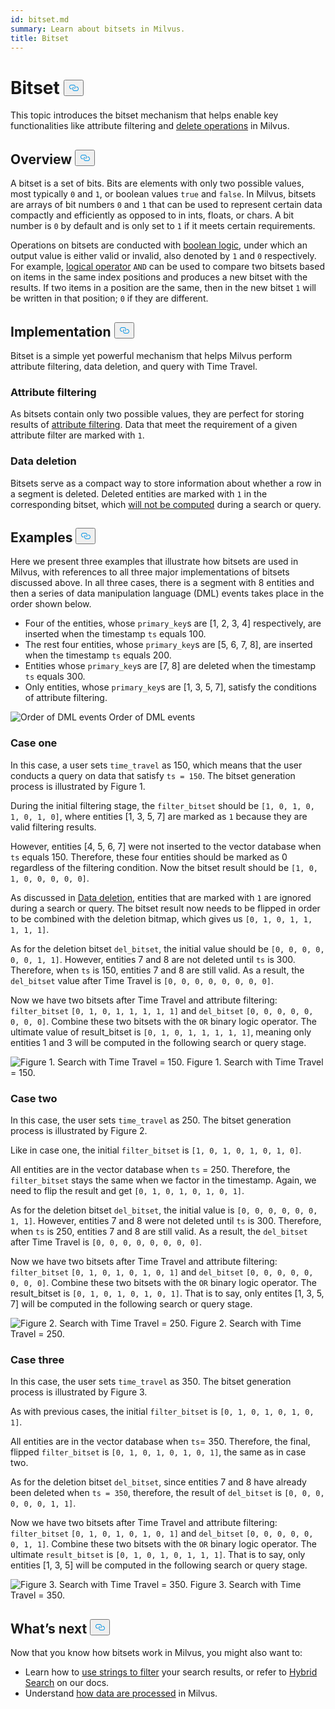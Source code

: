 ```yaml
---
id: bitset.md
summary: Learn about bitsets in Milvus.
title: Bitset
---
```


<h1 id="Bitset" class="common-anchor-header">Bitset
    <button data-href="#Bitset" class="anchor-icon">
      <svg
        aria-hidden="true"
        focusable="false"
        height="20"
        version="1.1"
        viewBox="0 0 16 16"
        width="16"
      >
        <path
          fill="#0092E4"
          fill-rule="evenodd"
          d="M4 9h1v1H4c-1.5 0-3-1.69-3-3.5S2.55 3 4 3h4c1.45 0 3 1.69 3 3.5 0 1.41-.91 2.72-2 3.25V8.59c.58-.45 1-1.27 1-2.09C10 5.22 8.98 4 8 4H4c-.98 0-2 1.22-2 2.5S3 9 4 9zm9-3h-1v1h1c1 0 2 1.22 2 2.5S13.98 12 13 12H9c-.98 0-2-1.22-2-2.5 0-.83.42-1.64 1-2.09V6.25c-1.09.53-2 1.84-2 3.25C6 11.31 7.55 13 9 13h4c1.45 0 3-1.69 3-3.5S14.5 6 13 6z"
        ></path>
      </svg>
    </button></h1><p>This topic introduces the bitset mechanism that helps enable key functionalities like attribute filtering and <a href="https://milvus.io/blog/2022-02-07-how-milvus-deletes-streaming-data-in-distributed-cluster.md">delete operations</a> in Milvus.</p>
<h2 id="Overview" class="common-anchor-header">Overview
    <button data-href="#Overview" class="anchor-icon">
      <svg
        aria-hidden="true"
        focusable="false"
        height="20"
        version="1.1"
        viewBox="0 0 16 16"
        width="16"
      >
        <path
          fill="#0092E4"
          fill-rule="evenodd"
          d="M4 9h1v1H4c-1.5 0-3-1.69-3-3.5S2.55 3 4 3h4c1.45 0 3 1.69 3 3.5 0 1.41-.91 2.72-2 3.25V8.59c.58-.45 1-1.27 1-2.09C10 5.22 8.98 4 8 4H4c-.98 0-2 1.22-2 2.5S3 9 4 9zm9-3h-1v1h1c1 0 2 1.22 2 2.5S13.98 12 13 12H9c-.98 0-2-1.22-2-2.5 0-.83.42-1.64 1-2.09V6.25c-1.09.53-2 1.84-2 3.25C6 11.31 7.55 13 9 13h4c1.45 0 3-1.69 3-3.5S14.5 6 13 6z"
        ></path>
      </svg>
    </button></h2><p>A bitset is a set of bits. Bits are elements with only two possible values, most typically <code>0</code> and <code>1</code>, or boolean values <code>true</code> and <code>false</code>. In Milvus, bitsets are arrays of bit numbers <code>0</code> and <code>1</code> that can be used to represent certain data compactly and efficiently as opposed to in ints, floats, or chars. A bit number is <code>0</code> by default and is only set to <code>1</code> if it meets certain requirements.</p>
<p>Operations on bitsets are conducted with <a href="/docs/boolean.md">boolean logic</a>, under which an output value is either valid or invalid, also denoted by <code>1</code> and <code>0</code> respectively. For example, <a href="https://milvus.io/docs/v2.1.x/boolean.md#Logical-operators">logical operator</a> <code>AND</code> can be used to compare two bitsets based on items in the same index positions and produces a new bitset with the results. If two items in a position are the same, then in the new bitset <code>1</code> will be written in that position; <code>0</code> if they are different.</p>
<h2 id="Implementation" class="common-anchor-header">Implementation
    <button data-href="#Implementation" class="anchor-icon">
      <svg
        aria-hidden="true"
        focusable="false"
        height="20"
        version="1.1"
        viewBox="0 0 16 16"
        width="16"
      >
        <path
          fill="#0092E4"
          fill-rule="evenodd"
          d="M4 9h1v1H4c-1.5 0-3-1.69-3-3.5S2.55 3 4 3h4c1.45 0 3 1.69 3 3.5 0 1.41-.91 2.72-2 3.25V8.59c.58-.45 1-1.27 1-2.09C10 5.22 8.98 4 8 4H4c-.98 0-2 1.22-2 2.5S3 9 4 9zm9-3h-1v1h1c1 0 2 1.22 2 2.5S13.98 12 13 12H9c-.98 0-2-1.22-2-2.5 0-.83.42-1.64 1-2.09V6.25c-1.09.53-2 1.84-2 3.25C6 11.31 7.55 13 9 13h4c1.45 0 3-1.69 3-3.5S14.5 6 13 6z"
        ></path>
      </svg>
    </button></h2><p>Bitset is a simple yet powerful mechanism that helps Milvus perform attribute filtering, data deletion, and query with Time Travel.</p>
<h3 id="Attribute-filtering" class="common-anchor-header">Attribute filtering</h3><p>As bitsets contain only two possible values, they are perfect for storing results of <a href="https://milvus.io/docs/v2.1.x/hybridsearch.md">attribute filtering</a>. Data that meet the requirement of a given attribute filter are marked with <code>1</code>.</p>
<h3 id="Data-deletion" class="common-anchor-header">Data deletion</h3><p>Bitsets serve as a compact way to store information about whether a row in a segment is deleted. Deleted entities are marked with <code>1</code> in the corresponding bitset, which <a href="https://milvus.io/blog/deleting-data-in-milvus.md">will not be computed</a> during a search or query.</p>
<h2 id="Examples" class="common-anchor-header">Examples
    <button data-href="#Examples" class="anchor-icon">
      <svg
        aria-hidden="true"
        focusable="false"
        height="20"
        version="1.1"
        viewBox="0 0 16 16"
        width="16"
      >
        <path
          fill="#0092E4"
          fill-rule="evenodd"
          d="M4 9h1v1H4c-1.5 0-3-1.69-3-3.5S2.55 3 4 3h4c1.45 0 3 1.69 3 3.5 0 1.41-.91 2.72-2 3.25V8.59c.58-.45 1-1.27 1-2.09C10 5.22 8.98 4 8 4H4c-.98 0-2 1.22-2 2.5S3 9 4 9zm9-3h-1v1h1c1 0 2 1.22 2 2.5S13.98 12 13 12H9c-.98 0-2-1.22-2-2.5 0-.83.42-1.64 1-2.09V6.25c-1.09.53-2 1.84-2 3.25C6 11.31 7.55 13 9 13h4c1.45 0 3-1.69 3-3.5S14.5 6 13 6z"
        ></path>
      </svg>
    </button></h2><p>Here we present three examples that illustrate how bitsets are used in Milvus, with references to all three major implementations of bitsets discussed above. In all three cases, there is a segment with 8 entities and then a series of data manipulation language (DML) events takes place in the order shown below.</p>
<ul>
<li>Four of the entities, whose <code>primary_key</code>s are [1, 2, 3, 4] respectively, are inserted when the timestamp <code>ts</code> equals 100.</li>
<li>The rest four entities, whose <code>primary_key</code>s are [5, 6, 7, 8], are inserted when the timestamp <code>ts</code> equals 200.</li>
<li>Entities whose <code>primary_key</code>s are [7, 8] are deleted when the timestamp <code>ts</code> equals 300.</li>
<li>Only entities, whose <code>primary_key</code>s are [1, 3, 5, 7], satisfy the conditions of attribute filtering.</li>
</ul>
<p>
  <span class="img-wrapper">
    <img src="/docs/v2.4.x/assets/bitset_0.svg" alt="Order of DML events" class="doc-image" id="order-of-dml-events" />
    <span>Order of DML events</span>
  </span>
</p>
<h3 id="Case-one" class="common-anchor-header">Case one</h3><p>In this case, a user sets <code>time_travel</code> as 150, which means that the user conducts a query on data that satisfy <code>ts = 150</code>. The bitset generation process is illustrated by Figure 1.</p>
<p>During the initial filtering stage, the <code>filter_bitset</code> should be <code>[1, 0, 1, 0, 1, 0, 1, 0]</code>, where entities [1, 3, 5, 7] are marked as <code>1</code> because they are valid filtering results.</p>
<p>However, entities [4, 5, 6, 7] were not inserted to the vector database when <code>ts</code> equals 150. Therefore, these four entities should be marked as 0 regardless of the filtering condition. Now the bitset result should be <code>[1, 0, 1, 0, 0, 0, 0, 0]</code>.</p>
<p>As discussed in <a href="#data-deletion">Data deletion</a>, entities that are marked with <code>1</code> are ignored during a search or query. The bitset result now needs to be flipped in order to be combined with the deletion bitmap, which gives us <code>[0, 1, 0, 1, 1, 1, 1, 1]</code>.</p>
<p>As for the deletion bitset <code>del_bitset</code>, the initial value should be <code>[0, 0, 0, 0, 0, 0, 1, 1]</code>. However, entities 7 and 8 are not deleted until <code>ts</code> is 300. Therefore, when <code>ts</code> is 150, entities 7 and 8 are still valid. As a result, the <code>del_bitset</code> value after Time Travel is <code>[0, 0, 0, 0, 0, 0, 0, 0]</code>.</p>
<p>Now we have two bitsets after Time Travel and attribute filtering: <code>filter_bitset</code> <code>[0, 1, 0, 1, 1, 1, 1, 1]</code> and <code>del_bitset</code> <code>[0, 0, 0, 0, 0, 0, 0, 0]</code>.  Combine these two bitsets with the <code>OR</code> binary logic operator. The ultimate value of result_bitset is <code>[0, 1, 0, 1, 1, 1, 1, 1]</code>, meaning only entities 1 and 3 will be computed in the following search or query stage.</p>
<p>
  <span class="img-wrapper">
    <img src="/docs/v2.4.x/assets/bitset_1.jpg" alt="Figure 1. Search with Time Travel = 150." class="doc-image" id="figure-1.-search-with-time-travel-=-150." />
    <span>Figure 1. Search with Time Travel = 150.</span>
  </span>
</p>
<h3 id="Case-two" class="common-anchor-header">Case two</h3><p>In this case, the user sets <code>time_travel</code> as 250. The bitset generation process is illustrated by Figure 2.</p>
<p>Like in case one, the initial <code>filter_bitset</code> is <code>[1, 0, 1, 0, 1, 0, 1, 0]</code>.</p>
<p>All entities are in the vector database when <code>ts</code> = 250. Therefore, the <code>filter_bitset</code> stays the same when we factor in the timestamp. Again, we need to flip the result and get <code>[0, 1, 0, 1, 0, 1, 0, 1]</code>.</p>
<p>As for the deletion bitset <code>del_bitset</code>, the initial value is <code>[0, 0, 0, 0, 0, 0, 1, 1]</code>. However, entities 7 and 8 were not deleted until <code>ts</code> is 300. Therefore, when <code>ts</code> is 250, entities 7 and 8 are still valid. As a result, the <code>del_bitset</code> after Time Travel is <code>[0, 0, 0, 0, 0, 0, 0, 0]</code>.</p>
<p>Now we have two bitsets after Time Travel and attribute filtering: <code>filter_bitset</code> <code>[0, 1, 0, 1, 0, 1, 0, 1]</code> and <code>del_bitset</code> <code>[0, 0, 0, 0, 0, 0, 0, 0]</code>. Combine these two bitsets with the <code>OR</code> binary logic operator. The result_bitset is <code>[0, 1, 0, 1, 0, 1, 0, 1]</code>. That is to say, only entites [1, 3, 5, 7] will be computed in the following search or query stage.</p>
<p>
  <span class="img-wrapper">
    <img src="/docs/v2.4.x/assets/bitset_2.jpg" alt="Figure 2. Search with Time Travel = 250." class="doc-image" id="figure-2.-search-with-time-travel-=-250." />
    <span>Figure 2. Search with Time Travel = 250.</span>
  </span>
</p>
<h3 id="Case-three" class="common-anchor-header">Case three</h3><p>In this case, the user sets <code>time_travel</code> as 350. The bitset generation process is illustrated by Figure 3.</p>
<p>As with previous cases, the initial <code>filter_bitset</code> is <code>[0, 1, 0, 1, 0, 1, 0, 1]</code>.</p>
<p>All entities are in the vector database when <code>ts</code>= 350. Therefore, the final, flipped <code>filter_bitset</code> is <code>[0, 1, 0, 1, 0, 1, 0, 1]</code>, the same as in case two.</p>
<p>As for the deletion bitset <code>del_bitset</code>, since entities 7 and 8 have already been deleted when <code>ts = 350</code>, therefore, the result of <code>del_bitset</code> is <code>[0, 0, 0, 0, 0, 0, 1, 1]</code>.</p>
<p>Now we have two bitsets after Time Travel and attribute filtering: <code>filter_bitset</code> <code>[0, 1, 0, 1, 0, 1, 0, 1]</code> and <code>del_bitset</code> <code>[0, 0, 0, 0, 0, 0, 1, 1]</code>.  Combine these two bitsets with the <code>OR</code> binary logic operator. The ultimate <code>result_bitset</code> is <code>[0, 1, 0, 1, 0, 1, 1, 1]</code>. That is to say, only entities [1, 3, 5] will be computed in the following search or query stage.</p>
<p>
  <span class="img-wrapper">
    <img src="/docs/v2.4.x/assets/bitset_3.jpg" alt="Figure 3. Search with Time Travel = 350." class="doc-image" id="figure-3.-search-with-time-travel-=-350." />
    <span>Figure 3. Search with Time Travel = 350.</span>
  </span>
</p>
<h2 id="Whats-next" class="common-anchor-header">What’s next
    <button data-href="#Whats-next" class="anchor-icon">
      <svg
        aria-hidden="true"
        focusable="false"
        height="20"
        version="1.1"
        viewBox="0 0 16 16"
        width="16"
      >
        <path
          fill="#0092E4"
          fill-rule="evenodd"
          d="M4 9h1v1H4c-1.5 0-3-1.69-3-3.5S2.55 3 4 3h4c1.45 0 3 1.69 3 3.5 0 1.41-.91 2.72-2 3.25V8.59c.58-.45 1-1.27 1-2.09C10 5.22 8.98 4 8 4H4c-.98 0-2 1.22-2 2.5S3 9 4 9zm9-3h-1v1h1c1 0 2 1.22 2 2.5S13.98 12 13 12H9c-.98 0-2-1.22-2-2.5 0-.83.42-1.64 1-2.09V6.25c-1.09.53-2 1.84-2 3.25C6 11.31 7.55 13 9 13h4c1.45 0 3-1.69 3-3.5S14.5 6 13 6z"
        ></path>
      </svg>
    </button></h2><p>Now that you know how bitsets work in Milvus, you might also want to:</p>
<ul>
<li>Learn how to <a href="https://milvus.io/blog/2022-08-08-How-to-use-string-data-to-empower-your-similarity-search-applications.md">use strings to filter</a> your search results, or refer to <a href="https://milvus.io/docs/hybridsearch.md">Hybrid Search</a> on our docs.</li>
<li>Understand <a href="https://milvus.io/docs/v2.1.x/data_processing.md">how data are processed</a> in Milvus.</li>
</ul>

